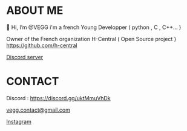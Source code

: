 # ABOUT ME 
👋 Hi, I’m @VEGG
i'm a french Young Developper ( python , C , C++... )



Owner of the French organization H-Central ( Open Source project )
https://github.com/h-central


<a class="github-button" href="https://discord.gg/TxRpcaneC7" aria-label="discord server">Discord server</a>
# CONTACT
Discord : https://discord.gg/uktMmuVhDk

vegg.contact@gmail.com

<a class="github-button" href="https://www.instagram.com/vegg_imd/" aria-label="Instagram">Instagram</a>
 

